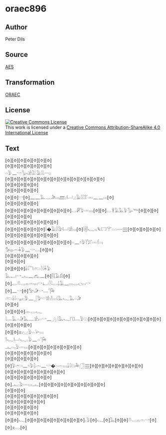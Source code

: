 # oraec896

## Author

Peter Dils

## Source

[AES](https://github.com/simondschweitzer/aes)

## Transformation

[ORAEC](https://oraec.github.io/)

## License

<a rel="license" href="http://creativecommons.org/licenses/by-sa/4.0/"><img alt="Creative Commons License" style="border-width:0" src="https://i.creativecommons.org/l/by-sa/4.0/88x31.png" /></a><br />This work is licensed under a <a rel="license" href="http://creativecommons.org/licenses/by-sa/4.0/">Creative Commons Attribution-ShareAlike 4.0 International License</a>

## Text

[⯑][⯑][⯑][⯑][⯑][⯑][⯑]<br>
[⯑][⯑][⯑][⯑][⯑][⯑][⯑]<br>
𓏏𓅱𓈖𓎡𓅭𓏤𓀀𓅷𓄿𓇋𓇋𓂺<br>
[⯑][⯑][⯑][⯑][⯑][⯑][⯑][⯑][⯑][⯑][⯑][⯑][⯑][⯑][⯑]<br>
[⯑][⯑][⯑][⯑][⯑]<br>
[⯑][⯑][⯑][⯑][⯑]<br>
[⯑][⯑]𓎡[⯑]𓈖𓈖𓅓𓊃𓀏𓏥𓊏𓊪𓂡𓈎𓄿𓇋𓇋𓀠𓏛𓈖𓈖𓏥[⯑]<br>
[⯑][⯑][⯑][⯑][⯑]<br>
[⯑][⯑][⯑][⯑][⯑][⯑][⯑][⯑][⯑][⯑]𓂋𓏞𓅱𓏛𓏥[⯑][⯑]𓂋𓇉𓄿𓅓𓅱𓅭𓆝[⯑][⯑][⯑][⯑][⯑][⯑][⯑]<br>
[⯑][⯑][⯑][⯑][⯑][⯑][⯑][⯑]<br>
[⯑][⯑][⯑][⯑][⯑][⯑]𓎛�𓄿𓇋𓇋𓅱𓂡𓀀𓏥[⯑]𓇋𓇩𓋴𓆑𓏭𓆰𓉐𓄝𓏏𓏏𓌕𓈗[⯑][⯑][⯑][⯑][⯑][⯑][⯑][⯑][⯑][⯑][⯑][⯑][⯑]<br>
[⯑][⯑][⯑][⯑][⯑][⯑][⯑][⯑][⯑][⯑]𓏏𓈖𓏌𓅱𓌙𓅯𓏛𓆳𓏏𓏤<br>
𓅜𓐍𓏛𓇓𓅱𓈖𓎡𓂋[⯑][⯑]<br>
[⯑][⯑][⯑][⯑][⯑]<br>
[⯑][⯑][⯑]<br>
[⯑][⯑][⯑]𓏇𓇋𓆓𓂧𓍘𓇋𓇓𓅱<br>
𓅓𓂝𓎡𓂜𓈖𓃹𓈖[⯑]𓋴𓆼𓄿𓀁[⯑]<br>
[⯑]𓂋𓌨𓂋𓏭𓏛𓏥𓎡𓂞𓍘𓇋𓂋𓍑𓄿𓈖𓏥𓂋𓏤𓐎𓏥𓎡<br>
[⯑]𓈖𓎡[⯑]𓅡𓏤𓀏𓎡𓂋𓊹𓅆<br>
𓂧𓏇𓇋𓏏𓈇𓏤𓊪𓅱𓈖𓃀𓅱𓎟𓀀𓁐𓏥𓇋𓅓𓆑𓅓𓏏𓀏<br>
[⯑][⯑]<br>
[⯑][⯑][⯑]𓁹𓂋𓆑<br>
𓇋𓂋𓅓𓏏𓀏𓅓𓊃𓀀𓏤𓏏𓎡𓈖𓂻𓇋𓅓𓆑𓉔𓂋𓅱𓇳𓏤[⯑][⯑][⯑][⯑][⯑][⯑][⯑][⯑][⯑][⯑][⯑][⯑][⯑][⯑][⯑]<br>
[⯑][⯑]𓁷𓏤𓈋𓅱𓏏𓅪𓏥<br>
𓍙𓆑𓂡𓆑𓊪𓅱𓈖𓏏𓊹𓅆<br>
𓊵𓏏𓊪𓅱𓏛𓏥[⯑][⯑][⯑][⯑][⯑][⯑][⯑][⯑]<br>
[⯑][⯑][⯑][⯑][⯑][⯑][⯑]<br>
[⯑][⯑][⯑][⯑][⯑]<br>
[⯑]𓅱𓂧𓈖𓏌𓅱𓍖𓏛𓈖𓎡�𓏏𓏛𓏥𓏇𓇋𓇳𓏤𓅆𓃂𓈗[⯑][⯑][⯑][⯑][⯑][⯑][⯑][⯑]<br>
[⯑][⯑][⯑][⯑][⯑][⯑][⯑][⯑][⯑]<br>
[⯑][⯑][⯑][⯑][⯑][⯑][⯑]<br>
[⯑]𓊵𓊪𓅱𓏛𓏥𓂜[⯑][⯑][⯑][⯑][⯑][⯑][⯑][⯑][⯑][⯑]<br>
[⯑][⯑][⯑]<br>
[⯑][⯑][⯑][⯑][⯑][⯑][⯑][⯑]<br>
[⯑][⯑][⯑][⯑][⯑][⯑]<br>
[⯑][⯑][⯑][⯑][⯑]<br>
[⯑][⯑][⯑][⯑][⯑]<br>
[⯑][⯑]𓆑[⯑][⯑][⯑][⯑][⯑][⯑][⯑][⯑][⯑]𓊪𓅱[⯑]𓆑[⯑]𓅓[⯑][⯑]𓌨𓂋𓏭𓏛𓎡[⯑]<br>
[⯑]𓁷𓂋[⯑]<br>
